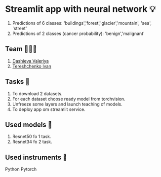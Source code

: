 # Streamlit app with neural network 💡
1. Predictions of 6 classes: 'buildings','forest','glacier','mountain', 'sea', 'street'
2. Predictions of 2 classes (cancer probability): 'benign','malignant'
   
## Team 🧑🏻‍💻
1. [Dashieva Valeriya](https://github.com/valeriedaash)
2. [Tereshchenko Ivan](https://github.com/IvT-DS)

## Tasks 📌
1. To download 2 datasets.
2. For each dataset choose ready model from torchvision.
3. Unfreeze some layers and launch teaching of models.
4. To deploy app om streamlit service.

## Used models 🤖
1. Resnet50 fo 1 task.
2. Resnet34 fo 2 task.

## Used instruments 🧰
Python
Pytorch
